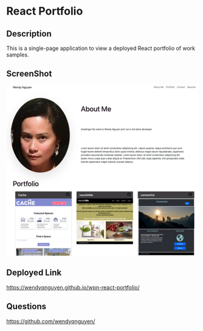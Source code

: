 # React Portfolio

## Description
This is a single-page application to view a deployed React portfolio of work samples. 

## ScreenShot

<p align="center"><img src="./screenshot.png"></p>

## Deployed Link
https://wendyqnguyen.github.io/wpn-react-portfolio/

## Questions
https://github.com/wendyqnguyen/
